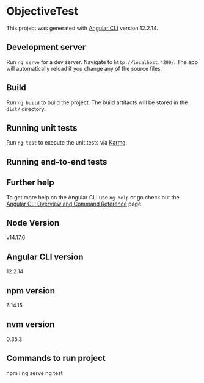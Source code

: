 # ObjectiveTest

This project was generated with [Angular CLI](https://github.com/angular/angular-cli) version 12.2.14.

## Development server

Run `ng serve` for a dev server. Navigate to `http://localhost:4200/`. The app will automatically reload if you change any of the source files.



## Build

Run `ng build` to build the project. The build artifacts will be stored in the `dist/` directory.

## Running unit tests

Run `ng test` to execute the unit tests via [Karma](https://karma-runner.github.io).

## Running end-to-end tests
## Further help

To get more help on the Angular CLI use `ng help` or go check out the [Angular CLI Overview and Command Reference](https://angular.io/cli) page.


## Node Version
v14.17.6
## Angular CLI version
12.2.14
## npm version
6.14.15

## nvm  version
0.35.3

## Commands to run project
npm i
ng serve
ng test